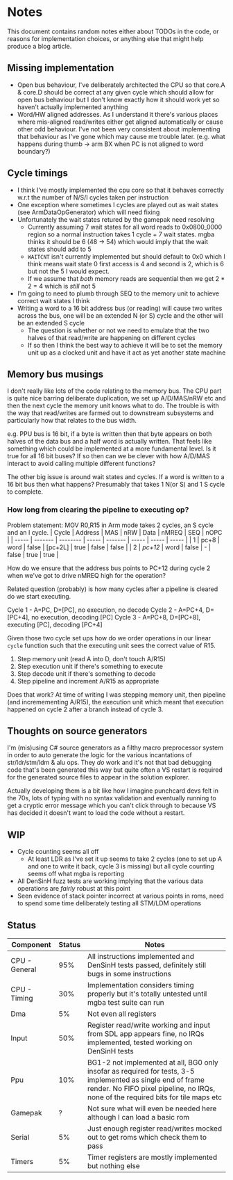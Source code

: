 # Notes

This document contains random notes either about TODOs in the code, or reasons for implementation choices, or anything else that might help produce a blog article.

## Missing implementation

- Open bus behaviour, I've deliberately architected the CPU so that core.A & core.D should be 
correct at any given cycle which should allow for open bus behaviour but I don't know 
exactly how it should work yet so haven't actually implemented anything
- Word/HW aligned addresses. As I understand it there's various places where mis-aligned read/writes either get aligned automatically or cause other odd behaviour. 
I've not been very consistent about implementing that behaviour as I've gone which may cause me trouble later. (e.g. what happens during thumb -> arm BX when PC is not aligned to word boundary?)


## Cycle timings

- I think I've mostly implemented the cpu core so that it behaves correctly w.r.t the number of N/S/I cycles taken per instruction
- One exception where sometimes I cycles are played out as wait states (see ArmDataOpGenerator) which will need fixing
- Unfortunately the wait states retured by the gamepak need resolving 
	- Currently assuming 7 wait states for all word reads to 0x0800_0000 region so a normal instruction takes 1 cycle + 7 wait states. mgba thinks it should be 6 (48 -> 54) which would imply that the wait states should add to 5
	- `WAITCNT` isn't currently implemented but should default to 0x0 which I think means wait state 0 first access is 4 and second is 2, which is 6 but not the 5 I would expect.
	- If we assume that _both_ memory reads are sequential then we get 2 * 2 = 4 which is _still_ not 5
- I'm going to need to plumb through SEQ to the memory unit to achieve correct wait states I think
- Writing a word to a 16 bit address bus (or reading) will cause two writes across the bus, one will be an extended N (or S) cycle and the other will be an extended S cycle
	- The question is whether or not we need to emulate that the two halves of that read/write are happening on different cycles
	- If so then I think the best way to achieve it will be to set the memory unit up as a clocked unit and have it act as yet another state machine

## Memory bus musings

I don't really like lots of the code relating to the memory bus. The CPU part is quite nice barring deliberate duplication, we set up A/D/MAS/nRW etc and then the next cycle the memory unit knows what to do.
The trouble is with the way that read/writes are farmed out to downstream subsystems and particularly how that relates to the bus width.

e.g. PPU bus is 16 bit, if a byte is written then that byte appears on both halves of the data bus and a half word is actually written. That feels like something which could
be implemented at a more fundamental level. Is it true for all 16 bit buses? If so then can we be clever with how A/D/MAS interact to avoid calling multiple different functions?

The other big issue is around wait states and cycles. If a word is written to a 16 bit bus then what happens? Presumably that takes 1 N(or S) and 1 S cycle to complete. 

### How long from clearing the pipeline to executing op?

Problem statement: MOV R0,R15 in Arm mode takes 2 cycles, an S cycle and an I cycle.
| Cycle | Address | MAS      | nRW   | Data    | nMREQ | SEQ   | nOPC  |
| ----- | ------- | -------- | ----- | ------- | ----- | ----- | ----- |
| 1     | pc+8    | word     | false | [pc+2L] | true  | false | false |
| 2     | *pc+12* | word     | false | -       | false | true  | true  |

How do we ensure that the address bus points to PC+12 during cycle 2 when we've got to drive nMREQ high for
the operation?

Related question (probably) is how many cycles after a pipeline is cleared do we start executing.

Cycle 1 - A=PC, D=[PC], no execution, no decode
Cycle 2 - A=PC+4, D=[PC+4], no execution, decoding [PC]
Cycle 3 - A=PC+8, D=[PC+8], executing [PC], decoding [PC+4]

Given those two cycle set ups how do we order operations in our linear `cycle` function such that the
executing unit sees the correct value of R15.

1. Step memory unit (read A into D, don't touch A/R15)
2. Step execution unit if there's something to execute
3. Step decode unit if there's something to decode
4. Step pipeline and increment A/R15 as appropriate

Does that work? At time of writing I was stepping memory unit, then pipeline (and incremementing A/R15), the execution unit which meant that
execution happened on cycle 2 after a branch instead of cycle 3.

## Thoughts on source generators

I'm (mis)using C# source generators as a filthy macro preprocessor system in order to auto generate the logic for the various incantations of str/ldr/stm/ldm & alu ops.
They _do_ work and it's not that bad debugging code that's been generated this way but quite often a VS restart is required for the generated source files to appear in
the solution explorer.

Actually developing them is a bit like how I imagine punchcard devs felt in the 70s, lots of typing with no syntax validation and eventually running to get a cryptic error 
message which you can't click through to because VS has decided it doesn't want to load the code without a restart.

## WIP

* Cycle counting seems all off
	* At least LDR as I've set it up seems to take 2 cycles (one to set up A and one to write it back, cycle 3 is missing) but all cycle counting seems off what mgba is reporting
* All DenSinH fuzz tests are working implying that the various data operations are _fairly_ robust at this point
* Seen evidence of stack pointer incorrect at various points in roms, need to spend some time deliberately testing all STM/LDM operations

## Status

| Component     | Status | Notes |
| ------------- | ------ | ----- |
| CPU - General | 95%    | All instructions implemented and DenSinH tests passed, definitely still bugs in some instructions |
| CPU - Timing  | 30%    | Implementation considers timing properly but it's totally untested until mgba test suite can run |
| Dma           | 5%     | Not even all registers |
| Input         | 50%    | Register read/write working and input from SDL app appears fine, no IRQs implemented, tested working on DenSinH tests |
| Ppu           | 10%    | BG1-2 not implemented at all, BG0 only insofar as required for tests, 3-5 implemented as single end of frame render. No FIFO pixel pipeline, no IRQs, none of the required bits for tile maps etc |
| Gamepak       | ?      | Not sure what will even be needed here although I can load a basic rom |
| Serial        | 5%     | Just enough register read/writes mocked out to get roms which check them to pass |
| Timers        | 5%     | Timer registers are mostly implemented but nothing else |